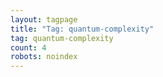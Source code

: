 ```yaml
---
layout: tagpage
title: "Tag: quantum-complexity"
tag: quantum-complexity
count: 4
robots: noindex
---
```

